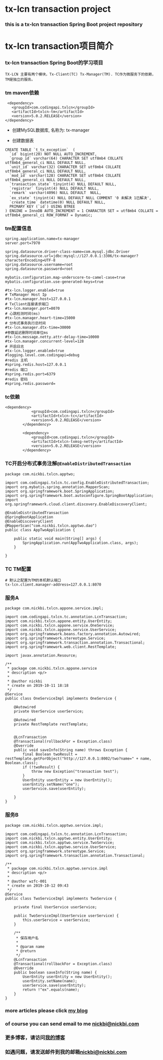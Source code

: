 # tx-lcn transaction project
### this is a tx-lcn transaction Spring Boot project repository

# tx-lcn transaction项目简介

### tx-lcn transaction Spring Boot的学习项目

```TX-LCN 主要有两个模块，Tx-Client(TC) Tx-Manager(TM). TC作为微服务下的依赖，TM是独立的服务。```


### tm maven依赖
```
 <dependency>
   <groupId>com.codingapi.txlcn</groupId>
   <artifactId>txlcn-tm</artifactId>
   <version>5.0.2.RELEASE</version>
</dependency>

```
+ 创建MySQL数据库, 名称为: tx-manager

+ 创建数据表
```
CREATE TABLE `t_tx_exception`  (
  `id` bigint(20) NOT NULL AUTO_INCREMENT,
  `group_id` varchar(64) CHARACTER SET utf8mb4 COLLATE utf8mb4_general_ci NULL DEFAULT NULL,
  `unit_id` varchar(32) CHARACTER SET utf8mb4 COLLATE utf8mb4_general_ci NULL DEFAULT NULL,
  `mod_id` varchar(128) CHARACTER SET utf8mb4 COLLATE utf8mb4_general_ci NULL DEFAULT NULL,
  `transaction_state` tinyint(4) NULL DEFAULT NULL,
  `registrar` tinyint(4) NULL DEFAULT NULL,
  `remark` varchar(4096) NULL DEFAULT  NULL,
  `ex_state` tinyint(4) NULL DEFAULT NULL COMMENT '0 未解决 1已解决',
  `create_time` datetime(0) NULL DEFAULT NULL,
  PRIMARY KEY (`id`) USING BTREE
) ENGINE = InnoDB AUTO_INCREMENT = 1 CHARACTER SET = utf8mb4 COLLATE = utf8mb4_general_ci ROW_FORMAT = Dynamic;
```


### tm配置信息
```
spring.application.name=tx-manager
server.port=7970

spring.datasource.driver-class-name=com.mysql.jdbc.Driver
spring.datasource.url=jdbc:mysql://127.0.0.1:3306/tx-manager?characterEncoding=UTF-8
spring.datasource.username=root
spring.datasource.password=root

mybatis.configuration.map-underscore-to-camel-case=true
mybatis.configuration.use-generated-keys=true

#tx-lcn.logger.enabled=true
# TxManager Host Ip
#tx-lcn.manager.host=127.0.0.1
# TxClient连接请求端口
#tx-lcn.manager.port=8070
# 心跳检测时间(ms)
#tx-lcn.manager.heart-time=15000
# 分布式事务执行总时间
#tx-lcn.manager.dtx-time=30000
#参数延迟删除时间单位ms
#tx-lcn.message.netty.attr-delay-time=10000
#tx-lcn.manager.concurrent-level=128
# 开启日志
#tx-lcn.logger.enabled=true
#logging.level.com.codingapi=debug
#redis 主机
#spring.redis.host=127.0.0.1
#redis 端口
#spring.redis.port=6379
#redis 密码
#spring.redis.password=
```
### tc依赖
```
<dependency>
            <groupId>com.codingapi.txlcn</groupId>
            <artifactId>txlcn-tc</artifactId>
            <version>5.0.2.RELEASE</version>
        </dependency>

        <dependency>
            <groupId>com.codingapi.txlcn</groupId>
            <artifactId>txlcn-txmsg-netty</artifactId>
            <version>5.0.2.RELEASE</version>
        </dependency>
```
### TC开启分布式事务注解```@EnableDistributedTransaction```
```
package com.nickbi.txlcn.apptwo;

import com.codingapi.txlcn.tc.config.EnableDistributedTransaction;
import org.mybatis.spring.annotation.MapperScan;
import org.springframework.boot.SpringApplication;
import org.springframework.boot.autoconfigure.SpringBootApplication;
import org.springframework.cloud.client.discovery.EnableDiscoveryClient;

@EnableDistributedTransaction
@SpringBootApplication
@EnableDiscoveryClient
@MapperScan("com.nickbi.txlcn.apptwo.dao")
public class AppTwoApplication {

	public static void main(String[] args) {
		SpringApplication.run(AppTwoApplication.class, args);
	}

}

```
### TC TM配置
```
# 默认之配置为TM的本机默认端口
tx-lcn.client.manager-address=127.0.0.1:8070 
```
### 服务A
```
package com.nickbi.txlcn.appone.service.impl;

import com.codingapi.txlcn.tc.annotation.LcnTransaction;
import com.nickbi.txlcn.appone.entity.UserEntity;
import com.nickbi.txlcn.appone.service.OneService;
import com.nickbi.txlcn.appone.service.UserService;
import org.springframework.beans.factory.annotation.Autowired;
import org.springframework.stereotype.Service;
import org.springframework.transaction.annotation.Transactional;
import org.springframework.web.client.RestTemplate;

import javax.annotation.Resource;

/**
 * package com.nickbi.txlcn.appone.service
 * description <p/>
 *
 * @author nickbi
 * create on 2019-10-11 18:18
 */
@Service
public class OneServiceImpl implements OneService {

	@Autowired
	private UserService userService;

	@Autowired
	private RestTemplate restTemplate;


	@LcnTransaction
	@Transactional(rollbackFor = Exception.class)
	@Override
	public void saveInfo(String name) throws Exception {
		final Boolean twoResult = restTemplate.getForObject("http://127.0.0.1:8002/two?name=" + name, Boolean.class);
		if (!twoResult) {
			throw new Exception("transaction test");
		}
		UserEntity userEntity = new UserEntity();
		userEntity.setName("one");
		userService.save(userEntity);

	}
}

```

### 服务B
```
package com.nickbi.txlcn.apptwo.service.impl;

import com.codingapi.txlcn.tc.annotation.LcnTransaction;
import com.nickbi.txlcn.apptwo.entity.UserEntity;
import com.nickbi.txlcn.apptwo.service.TwoService;
import com.nickbi.txlcn.apptwo.service.UserService;
import org.springframework.stereotype.Service;
import org.springframework.transaction.annotation.Transactional;

/**
 * package com.nickbi.txlcn.apptwo.service.impl
 * description <p/>
 *
 * @author wzfc-001
 * create on 2019-10-12 09:43
 */
@Service
public class TwoServiceImpl implements TwoService {

	private final UserService userService;

	public TwoServiceImpl(UserService userService) {
		this.userService = userService;
	}

	/**
	 * 保存用户名
	 *
	 * @param name
	 * @return
	 */
	@LcnTransaction
	@Transactional(rollbackFor = Exception.class)
	@Override
	public boolean saveInfo(String name) {
		UserEntity userEntity = new UserEntity();
		userEntity.setName(name);
		userService.save(userEntity);
		return !"ex".equals(name);
	}
}
```


### more articles please click [my blog](https://www.jianshu.com/u/1bb4b4eaef1e)

### of course you can send email to me [nickbi@nickbi.com](mailto:nickbi@nickbi.com)

### 更多博客，请访问[我的博客](https://www.jianshu.com/u/1bb4b4eaef1e)

### 如遇问题，请发送邮件到我的邮箱[nickbi@nickbi.com](mailto:nickbi@nickbi.com)
